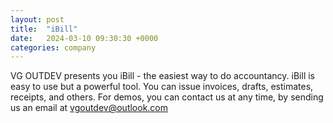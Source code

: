 ```yaml
---
layout: post
title:  "iBill"
date:   2024-03-10 09:30:30 +0000
categories: company
---
```

VG OUTDEV presents you iBill - the easiest way to do accountancy.
iBill is easy to use but a powerful tool.
You can issue invoices, drafts, estimates, receipts, and others.
For demos, you can contact us at any time, by sending us an email at vgoutdev@outlook.com
